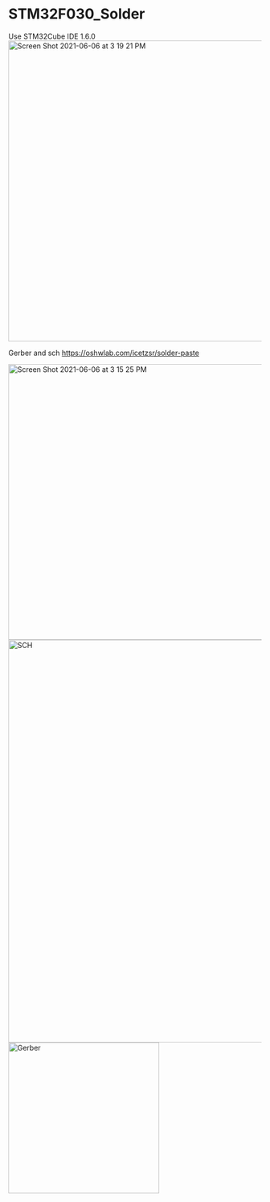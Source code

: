 # STM32F030_Solder
Use STM32Cube IDE 1.6.0
<img width="598" alt="Screen Shot 2021-06-06 at 3 19 21 PM" src="https://user-images.githubusercontent.com/8245980/120916173-9c287780-c6da-11eb-9a61-26ed5db31b24.png">



Gerber and sch
https://oshwlab.com/icetzsr/solder-paste


<img width="548" alt="Screen Shot 2021-06-06 at 3 15 25 PM" src="https://user-images.githubusercontent.com/8245980/120916138-64b9cb00-c6da-11eb-9d08-4d29d3013a6a.png">

<img width="800" alt="SCH" src="https://user-images.githubusercontent.com/8245980/120916151-769b6e00-c6da-11eb-99d2-467486459d4d.png">

<img width="300" alt="Gerber" src="https://user-images.githubusercontent.com/8245980/120916158-7c914f00-c6da-11eb-836f-12cb2e6a5d99.png">

